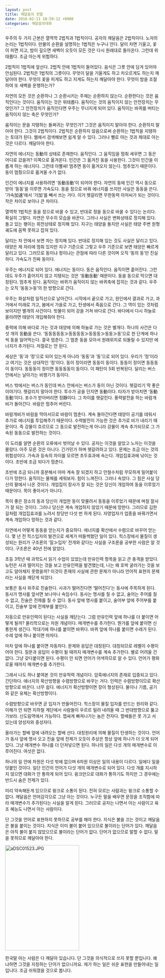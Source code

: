 ```yaml
---
layout: post
title: 깨달음의 전말
date: 2016-02-11 18:59:12 +0900
categories: 깨달음의대화
---
```

우주의 두 가지 근본은 열역학 2법칙과 1법칙이다. 공자의 깨달음은 2법칙이다. 노자의 논리는 1법칙이다. 만물의 순환을 설명하는 1법칙은 누구나 안다. 달이 차면 기울고, 꽃이 피면 지고, 밤이 깊으면 새벽이 오듯이 모든 것은 다시 원래대로 돌아온다. 그런데 위태롭다. 조금 아는게 위험하다. 

  


2법칙이 1법칙에 앞선다. 2법칙 안에 1법칙이 들어있다. 음식은 그릇 안에 담겨 있어야 안심된다. 2법칙은 1법칙의 그릇이다. 무엇이 달을 기울게도 하고 차오르게도 하는지 깨달아야 한다. 무엇이 꽃을 피게도 하고 지게도 하는지 깨달아야 한다. 무엇이 밤을 조절하여 또 새벽을 운행하는가?

  


자연의 모든 것은 순환하나 그 순환시키는 주체는 순환하지 않는다. 순환한다는 것은 움직인다는 것이다. 움직이는 것은 위태롭다. 움직이는 것의 움직이지 않는 안전장치는 무엇인가? 그 안전장치가 움직인다면 우주는 무너지게 되어 있다. 움직이는 바퀴를 버티는 움직이지 않는 축은 무엇인가? 

  


움직이는 문을 지탱하는 돌쩌귀는 무엇인가? 그것은 움직이지 말아야 한다. 순환하지 말아야 한다. 그것이 2법칙이다. 2법칙은 순환하지 않음으로써 순환하는 1법칙을 지탱하는 토대가 된다. 웹에서 검색해보면 쉽게 알 수 있다. 그러나 뻘로 아는 것과 제대로 아는 것은 다르다. 깨달아야 한다. 

  


자연의 에너지는 동動의 상태로 존재한다. 움직인다. 그 움직임을 멈춰 세우면 그 동은 어디로 갔을까? 이쪽으로 옮겨온다. 인간은 그 옮겨진 동을 사용한다. 그것이 인간을 이롭게 하는 에너지다. 그런데 아뿔싸! 멈추면 동이 옮겨오지 않는다. 멈추었기 때문이다. 동이 멈췄으므로 옮겨올 수가 없다. 

  


인간이 에너지를 사용하려면 ‘동動동動’이 되어야 한다. 자연의 동에 인간 역시 동으로 받아 ‘동동’을 이루면 가속도다. 동을 정으로 바꿔 에너지를 쓰지만 사실은 동동을 쓴다. ‘가속加速’에서 ‘가加’를 빼서 쓰는 거다. 이거 헷갈리면 무한동력 아저씨가 되는 것이다. 작은 차이로 보이나 큰 차이다.

  


열역학 1법칙은 동을 정으로 바꿀 수 있고, 반대로 정을 동으로 바꿀 수 있다는 논리다. 확실히 그렇다. 자연은 무수히 모습을 바꾼다. 그러나 사실은 변화상태로 정지해 있다. 돌고 있는 팽이는 회전상태로 정지해 있다. 지구는 태양을 돌지만 사실은 태양 주변 원형궤도에 꼼짝 못하고 잡혀 있다. 

  


달리는 차 안에서 보면 차는 정지해 있다. 반대로 정지해 있는 것도 사실은 달리고 있다. 태양은 제 자리에 멈춰 있지만 지구 기준으로 그렇고 우주 기준으로 보면 태양은 빠르게 달리고 있다. 그러므로 동이냐 정이냐는 관점에 따라 다른 것이며 오직 ‘동의 동’만 진실하다. 가속도가 진짜 동이다. 

  


우주는 에너지로 되어 있다. 에너지는 동이다. 동은 움직인다. 움직이면 흩어진다. 그런데도 우주가 흩어지지 않고 지탱되는 것은 ‘동動동動’ 때문이다. 동을 동으로 막으면 대칭된다. 멈추게 된다. 움직이는 바퀴가 움직이지 않는 바퀴축에 잡히는 것과 같다. 우주는 오직 ‘동동≫동’의 한 방향으로 간다. 

  


우주는 화살처럼 일직선으로 날아간다. 시작에서 끝으로 가고, 원인에서 결과로 가고, 과거에서 미래로 가고, 봄에서 가을로 가고, 탄생에서 죽음으로 간다. 그 역이 있는 것처럼 보이지만 별개의 사건이다. 빗물이 되어 강을 거쳐 바다로 간다. 바다에서 다시 하늘로 올라려면 태양이 개입해줘야 한다. 

  


중력에 의해 바다로 가는 것과 태양에 의해 하늘로 가는 것은 별개다. 하나의 사건은 다섯 개의 동動을 쓴다. ‘동동동동동≫동동동동≫동동동≫동동≫동’으로 한 단계에 하나씩 동을 잃어먹는다. 결국 멈춘다. 그 멈춘 동을 모아서 원래위치로 되돌릴 수 있지만 에너지가 추가된다. 저절로는 안 된다.

  


세상은 ‘동’과 ‘정’으로 되어 있는게 아니라 ‘동동’과 ‘동’으로 되어 있다. 우리가 ‘정’이라고 여기는 것은 상대적인 ‘정’이다. 동이 정이라면 동동이 동이다. 동동이 정이면 동동동이 동이다. 동동동이 정이면 동동동동이 동이다. 이 패턴이 5회 반복된다. 달리는 버스 안에서는 날아가는 비행기가 동이다.

  


버스 밖에서는 버스가 동인데 버스 안에서는 버스가 동이 아닌 것이다. 헷갈리기 딱 좋은 이야기다. 헷갈리지 말아야 한다. 투수가 공을 던지면 동動이다. 타자가 받아치면 ‘동動동動’이다. 포수가 받아버리면 정靜이다. 그 차이를 헷갈린다. 풍력발전을 하는 바람개비가 돌아간다. 바람은 멈추어 버린다.

  


바람개비가 바람을 막아서므로 바람이 멈춘다. 계속 돌아간다면 태양이 공기를 데워서 추가로 에너지를 투입해주기 때문이다. 수력발전이 가능한 것은 추가로 비가 내리기 때문이다. 즉 강물이 흐르므로 그 동으로 발전하는게 아니라 강물이 계속 추가되므로 그 가속된 동동으로 발전하는 것이다. 

  


이 도리를 알면 순환의 오류에서 벗어날 수 있다. 공자는 이것을 알았고 노자는 이것을 몰랐다. 아주 모른 것은 아니다. 긴가민가 하며 헷갈려하고 있다. 문제는 조금 아는 것의 위험성이다. 가속과 등속의 차이를 모르면 초두효과에 속는다. 개업집효과에 낚이는 것이다. 초반에 조금 되다가 멈춘다. 

  


초반에 조금 되니까 흥분해서 아마 계속 잘 되겠지 하고 안철수처럼 무모하게 밀어붙이다가 망한다. 움직이는 물체를 세워보자. 힘이 느껴진다. 그러나 속았다. 그 힘은 사실 당신의 팔에서 나온 것이다. 개업집이 장사가 잘 되는 것은 당신이 개업하여 동을 이루었기 때문이다. 목이 좋아서가 아니다.

  


목이 좋은 장소의 동과 당신이 개업한 동이 맞물려서 동동을 이루었기 때문에 며칠 잘사가 잘 되는 것이다. 그러나 당신은 계속 개업하지 않았기 때문에 망한다. 그러므로 김한길처럼 개업집효과를 노려서 창당만 다섯 번 하게 된다. 자영업자가 업종을 바꿔가면서 계속 개업하다 망하는 것과 같다.

  


자연에서 어떻게 동동을 얻는지가 중요하다. 에너지를 확산에서 수렴으로 바꾸어 얻는다. 몇 년 전 힉스입자의 발견으로 세계가 떠들썩했던 일이 있다. 힉스장에서 물질이 생성되는 원리가 구조론의 ‘질≫입자’ 전개와 같다는 사실을 구조론을 공부한 사람은 알 것이다. 구조론은 40년 전에 알았다. 

  


초등 3학년 때 과학도서 읽기 수업이 있었는데 만유인력 항목을 읽고 큰 충격을 받았다. 뉴턴은 사과 떨어지는 것을 보고 만유인력을 발견했는데, 나는 왜 호박 굴러가는 것을 보고도 알아채지 못했을까? 이것이 존재의 사실에 관한 문제가 아니라 언어적 표현의 문제라는 사실을 깨닫게 되었다.

  


보통은 동사 위주로 진술한다. 사과가 떨어진다면 ‘떨어진다’는 동사에 주목하게 된다. 동사가 명사를 앞서면 보나마나 속임수다. 동사는 명사를 칠 수 없고, 술어는 주어를 칠 수 없고, 진술은 전제를 칠 수 없다. 동사 앞에 명사를 붙이고, 술어부 앞에 주어부를 붙이고, 진술부 앞에 전제부를 붙인다.

  


자동으로 만유인력이 된다는 사실을 깨닫는다. 그럼 만유인력 앞에 하나를 더 붙이면 어떻게 될까? 물리학으로는 차원 개념이다. 매개변수를 추가한다. 뭔가를 앞에 붙이면 신통한게 생긴다. 막대기에 하나를 붙이면 바퀴다. 바퀴 앞에 하나를 붙이면 수레가 된다. 수레 앞에 하나 붙이면 마차다.

  


마차 앞에 하나를 붙이면 자동차다. 문제와 응답은 대칭된다. 대칭되므로 레벨이 수평이어야 한다. 질문과 응답이 수평이 될 때까지 매개변수를 계속 추가한다. 별로 어려울 건 없다. 그냥 갖다붙이면 된다. 수평이 안 되면 언어가 어색하므로 알 수 있다. 언어가 평화로울 때까지 매개변수를 추가한다.

  


그래서 나도 하나 붙여본 것이 만유척력 개념이다. 암흑에너지의 존재로 입증되고 있다. 간단하다. 에너지의 확산방향을 수렴방향으로 바꾸는 거다. 인력은 수렴방향이므로 확산방향으로 바꾼다. 너무 쉽다. 에너지가 확산방향이면 장이 형성된다. 물이나 기름, 공기와 같은 유체는 확산방향이다.

  


수렴방향으로 바꾸면 곧 입자가 만들어진다. 힉스장이 물질 입자를 만드는 원리와 같다. 이해가 안 되면 지하철 계단에서 사람들이 우르르 밀려 내려올 때 그 반대방향으로 뚫고 가보라. 신도림역에서 가능하다. 잽싸게 빠져나가는 놈은 전자다. 할배들은 못 가고 서 있는데 양성자와 중성자다. 

  


올라가는 할배 앞에 내려오는 할배 선다. 대칭원리에 의해 물질이 탄생하는 것이다. 언어가 동사 앞에 명사 오고 진술 앞에 전제가 오듯이 추상은 항상 앞에 하나가 더 오게 되어 있다. 그냥 매개변수 하나를 더 던져넣으면 된다. 하나의 일은 다섯 개의 매개변수로 이루어진다. 여섯은 없다. 

  


하나의 일 안에 차원은 다섯 밖에 없으며 6차원 이상은 일의 내용이 다르다. 일에다 일을 덧붙인 것이다. 일단 인간의 언어가 다섯 개의 매개변수로 되어 있다. 다섯 개를 지시하지 않으면 대화가 안 통하게 되어 있다. 윙크만으로 대화가 통하기도 하지만 그 경우에는 반드시 숨은 전제가 있다.

  


미리 약속해둔게 있으므로 윙크로 소통이 된다. 전혀 모르는 사람과는 윙크로 소통할 수 없다. 깨달음은 언어감각으로 그냥 아는 것이다. 누구든 말을 배우면 문장을 조직함에 따라 매개변수가 추가된다는 사실을 알게 된다. 그러므로 공자는 나면서 아는 사람이고 육조 혜능도 나면서 아는 사람이다.

  


단 그것을 언어로 표현하지 못하므로 공부를 해야 한다. 지식은 불을 끄는 것이고 깨달음은 불을 붙이는 것이다. 지식은 이미 불이 붙어 있으므로 불이라는 단어가 있다. 깨달음은 아직 불이 붙지 않았으므로 불이라는 단어가 없다. 단어가 없으므로 말할 수 없다. 말을 못하므로 깨달아야 한다. 

  


  



<img src="assets/attach/images/198/520/673/aDSC01523.JPG" alt="aDSC01523.JPG" width="240" height="342" />   


  


한국말 아는 사람은 다 깨달아 있습니다. 단 그것을 의식적으로 쓰지 못할 뿐입니다. 왜냐하면 그것을 지칭하는 단어가 없으니까요. 제가 하는 일은 쉬운 표현을 만들어내는 일입니다. 조금 쉬워졌을 것으로 봅니다.
